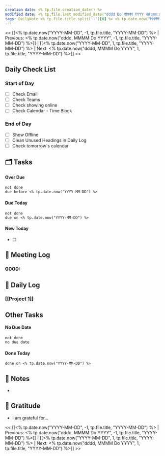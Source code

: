 ```yaml
---
creation date: <% tp.file.creation_date() %>
modified date: <% tp.file.last_modified_date("dddd Do MMMM YYYY HH:mm:ss") %>
tags: DailyNote <% tp.file.title.split('-')[0] %> <% tp.date.now("MMMM", 0, tp.file.title.split('-')[0], "YYYY-MM-DD") %>
---
```

<< [[<% tp.date.now("YYYY-MM-DD", -1, tp.file.title, "YYYY-MM-DD") %> | Previous: <% tp.date.now("dddd, MMMM Do YYYY", -1, tp.file.title, "YYYY-MM-DD") %>]] | [[<% tp.date.now("YYYY-MM-DD", 1, tp.file.title, "YYYY-MM-DD") %> | Next: <% tp.date.now("dddd, MMMM Do YYYY", 1, tp.file.title, "YYYY-MM-DD") %>]] >>

## Daily Check List

### Start of Day

- [ ] Check Email
- [ ] Check Teams
- [ ] Check showing online
- [ ] Check Calendar - Time Block

### End of Day

- [ ] Show Offline
- [ ] Clean Unused Headings in Daily Log
- [ ] Check tomorrow's calendar

## 🗂️ Tasks

#### Over Due

```tasks
not done
due before <% tp.date.now("YYYY-MM-DD") %>
```

#### Due Today

```tasks
not done
due on <% tp.date.now("YYYY-MM-DD") %>
```

#### New Today
- [ ]

## 📅 Meeting Log

### 0000:

## 📝 Daily Log

### [[Project 1]]



## Other Tasks

#### No Due Date

```tasks
not done
no due date
```

#### Done Today

```tasks
done on <% tp.date.now("YYYY-MM-DD") %>
```


## 📝 Notes
- 

## 🙏 Gratitude
- I am grateful for...



<< [[<% tp.date.now("YYYY-MM-DD", -1, tp.file.title, "YYYY-MM-DD") %> | Previous: <% tp.date.now("dddd, MMMM Do YYYY", -1, tp.file.title, "YYYY-MM-DD") %>]] | [[<% tp.date.now("YYYY-MM-DD", 1, tp.file.title, "YYYY-MM-DD") %> | Next: <% tp.date.now("dddd, MMMM Do YYYY", 1, tp.file.title, "YYYY-MM-DD") %>]] >>

